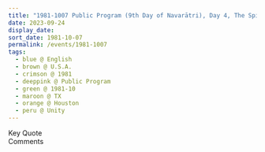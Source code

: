 ```yaml
---
title: "1981-1007 Public Program (9th Day of Navarātri), Day 4, The Spirit, Pyramid, Unity (Church of Christianity), 2929 Unity Drive, Houston, TX, U.S.A."
date: 2023-09-24
display_date: 
sort_date: 1981-10-07
permalink: /events/1981-1007
tags:
  - blue @ English
  - brown @ U.S.A.
  - crimson @ 1981
  - deeppink @ Public Program
  - green @ 1981-10
  - maroon @ TX
  - orange @ Houston
  - peru @ Unity
---
```


<wave-list>
  <list-title color="green" width="75">Key Quote</list-title>
  <list-item color="BlanchedAlmond"  width="200"></list-item>
  <list-item color="Lavender"></list-item>
  <list-item color="BlanchedAlmond"></list-item>
</wave-list>

<br>

<wave-list>
  <list-title color="green" width="75">Comments</list-title>
  <list-item color="BlanchedAlmond"  width="200"></list-item>
  <list-item color="Lavender"></list-item>
  <list-item color="BlanchedAlmond"></list-item>
</wave-list>